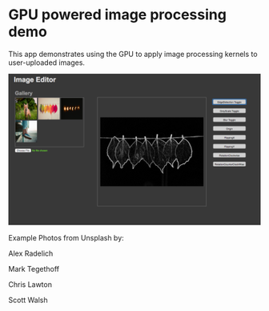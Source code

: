 # GPU powered image processing demo
This app demonstrates using the GPU to apply image processing kernels to user-uploaded images.

![image processing demo](./image-processing.png)

Example Photos from Unsplash by:

Alex Radelich

Mark Tegethoff

Chris Lawton

Scott Walsh



